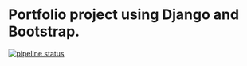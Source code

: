 # Portfolio project using Django and Bootstrap.

[![pipeline status](https://gitlab.com/realnitinworks/portfolio/badges/master/pipeline.svg)](https://gitlab.com/realnitinworks/portfolio/commits/master)